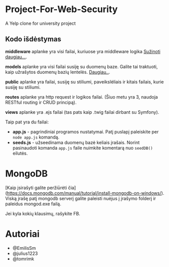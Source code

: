 # Project-For-Web-Security
A Yelp clone for university project

## Kodo išdėstymas
**middleware** aplanke yra visi failai, kuriuose yra middleware logika [Sužinoti daugiau...](http://expressjs.com/en/guide/using-middleware.html).

**models** aplanke yra visi failai susiję su duomenų baze. Galite tai traktuoti, kaip užrašytos duomenų bazių lentelės. [Daugiau..](https://docs.mongodb.com/manual/core/data-model-design/).

**public** aplanke yra failai, susiję su stiliumi, paveikslėliais ir kitais failais, kurie susiję su stiliumi.

**routes** aplanke yra http request ir logikos failai. (Šiuo metu yra 3, naudoja RESTful routing ir CRUD principą).

**views** aplanke yra .ejs failai (tas pats kaip .twig failai dirbant su Symfony).

Taip pat yra du failai:
- **app.js** - pagrindiniai programos nustatymai. Patį puslapį paleiskite per ``` node app.js ``` komandą.
- **seeds.js** - užseedinama duomenų bazė keliais įrašais. Norint pasinaudoti komanda ``` app.js ``` faile nuimkite komentarą nuo ```seedDB()``` eilutės.

# MongoDB

[Kaip įsirašyti galite peržiūrėti čia] (https://docs.mongodb.com/manual/tutorial/install-mongodb-on-windows/).
Viską įrašę patį mongodb serverį galite paleisti nuėjus į įrašymo folderį ir paleidus mongod.exe failą.

Jei kyla kokių klausimų, rašykite FB.

# Autoriai
- @EmilisSm
- @julius1223
- @tomrimk
